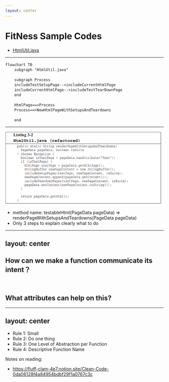 ```yaml
---
layout: center
---
```


# FitNess Sample Codes
- [HtmlUtil.java](https://kingland.atlassian.net/wiki/spaces/~fralv%40ksd.kingland.cc/pages/123241624/Clean+Code+-+Function)

<!-- 
书中的第三章的内容比较多，为了便于大家理解和掌握，我们会分成多节课程来讲解，这节课只会涉及到第三章的一部分内容。

与其说是课程，不如说是咱们大家一起学习一下书中的内容。 课程内容也主要是书中的原本的内容， 原汁原味，没有做个人加工输出，但是对于书中一些理论性的东西，我只是分享一下我个人的经验以便理论落地。

大家可以看一下书中提供的样例代码，可以尝试着是否可以在几分钟内知道它到底要做什么事情。可能有点同学已经看过了，那也默默的再看不一边，不许砸场子哈。


为了方便大家理解代码，我可以额外一点信息关于Fitness这个框架
Fitness是一个集成测试框架。
Fitness本身就是一个Wiki系统，可以通过Wiki来管理我们的测试用例和展示测试结果，最后生成report的展示。 Wiki 是一个网上共同协作的超文本系统。

Fitness其中一部分就是wiki， 在页面上展示test case 和 test suit。

但是，有了这相关背景，我们也只是大概知道，好像是构建一个测试页面，但是我们还是很难在短时间内请了解清楚这其中的一些细节。

更何况当我们在对相关背景不太熟悉的情况下，阅读起来这样的代码会更加困难。

那这段代码到底做了什么样的事情， 在几分钟内并且是第一次读这段代码的同学， 有谁可以说下。
-->

---

```mermaid {scale: 0.9}
flowchart TB
    subgraph "HtmlUtil.java"

    subgraph Process
    includeTestSetupPage-->includeCurrentHtmlPage
    includeCurrentHtmlPage-->includeTestTearDownPage
    end

    HtmlPage==>Process
    Process==>NewHtmlPageWithSetupsAndTeardowns

    end
```

<!-- 

我是读了好一会才完全明白它到底要做什么，在很快速的浏览一遍后，我只是大概清楚好像是和测试页面相关的东西。

其实这么一大坨的代码，也就是仅仅是完成了一件很简单的事情，就是输入一个测试页面，然后函数会给这个测试页面首尾分别加上setuppage和teardownpage，然后返回回去。

现在我们大概清楚了这个方法所做的事情，我们一起简单的过一下这个代码的内容。
...
1. 首先判断这是不是一个测试页面，如果不是什么都不做就返回
2. 是的话，继续。。。。
...
那按照上面图中的流程, 作者给我们做了一下简单的代码重构， 我们来看看效果
-->

---

<img src="/images/Listing3-2.PNG" class="m-1 h-60 rounded shadow" />

- method name: testableHtml(PageData pageData) => renderPageWithSetupsAndTeardowns(PageData pageData)
- Only 3 steps to explain clearly what to do

<!-- 
这是重构后的代码，它都做了什么样的重构
1. 一是重新修改方法名字，以动词开头来清晰地表达它要做的事情。
2. 二是将suitsetup和setup page的相关操作都重新定义到include
SetupPages()方法里， 将teardown和suitteardown page的相关操作都重新定义到了includeTeardownpages()
3. 这样在这个方法种，仅仅是通过简单的几步走，就可以清楚这个方法到底要做什么。这样它首先需要判断一下，这个页面是一个test page，然后，才需要去设置setup和teardown，否则什么都不做，原封不动的返回这个页面。
-->

---
layout: center
---

## How can we make a function communicate its intent？

<br>

## What attributes can help on this?

<!-- 
- 那么我们怎么能让函数方法清晰的表达它的意图
- 有什么样的属性可以帮助我们呢
-->
---
layout: center
---

- Rule 1: Small
- Rule 2: Do one thing
- Rule 3: One Level of Abstraction per Function
- Rule 4: Descriptive Function Name


Notes on reading:
- https://fluff-clam-4e7.notion.site/Clean-Code-0da06128f4a84954bdbf29f1a0767c3c

<!-- 
- 这是我们今天要讲的主要内容，small ***
- 这只是第三章的一部分内容， 第三章内容理解起来还是需要好好花点时间的，我们一步一步来
- 同样提供了个人的读书笔记，快餐版， 建议是在已经读完书后有一定的理解后，再想快速浏览使用，而不是只看这个笔记，不读书。 快餐版是无法代替你在读书过程中自己的体会的。
-->